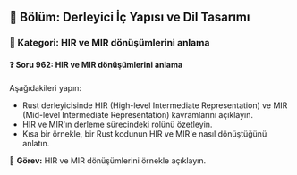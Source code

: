 ## 📘 Bölüm: Derleyici İç Yapısı ve Dil Tasarımı  
### 🔹 Kategori: HIR ve MIR dönüşümlerini anlama  
#### ❓ Soru 962: HIR ve MIR dönüşümlerini anlama

Aşağıdakileri yapın:

- Rust derleyicisinde HIR (High-level Intermediate Representation) ve MIR (Mid-level Intermediate Representation) kavramlarını açıklayın.
- HIR ve MIR'ın derleme sürecindeki rolünü özetleyin.
- Kısa bir örnekle, bir Rust kodunun HIR ve MIR'e nasıl dönüştüğünü anlatın.

🔧 **Görev:** HIR ve MIR dönüşümlerini örnekle açıklayın.
